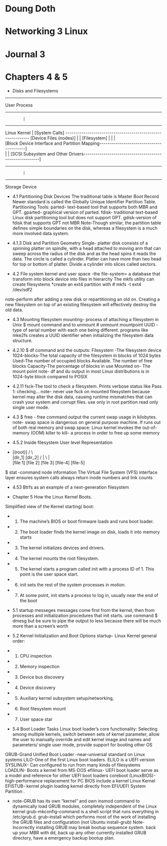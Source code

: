 # Doung Doth
# Networking 3 Linux
# Journal 3

# Chapters 4 & 5

* Disks and Filesystems
____________________________________________________________________________________
User Process
_____________________________________________________________________________________
			|
_____________________________________________________________________________________	
Linux Kernel		|
[System Calls] ------------------------------------------------------------ [Device Files (nodes)]
			|								|
		[Filesystem]								|
			|								|	
		[Block Device Interface and Partition Mapping-----------------------------------------]		
			|								|
		[SCSI Subsystem and Other Drivers--------------------------------------------------------]
_____________________________________________________________________________________
			|
_____________________________________________________________________________________
Storage Device

* 4.1 Partitioning Disk Devices 
The traditional table is Master Boot Record Newer standard is called the Globally Unique Identifier Partition Table. 
Partitioning Tools:
parted- text-based tool that supports both MBR and GPT.
gparted- graphical version of parted. 
fdisk- traditional text-based Linux disk partitioning tool but does not support GPT.
gdisk-version of fdisk that supports GPT not MBR
Note-Though similar, the partition table defines simple boundaries on the disk, whereas a filesystem is a much more involved data system.

* 4.1.3 Disk and Partition Geometry
Single- platter disk consists of a spinning platter on spindle, with a head attached to moving arm that can sweep across the radius of the disk and as the head spins it reads the data. The circle is called a cylinder. Platter can have more than two head for top or bottom of platter. Divide a cylinder into slices called sectors.

* 4.2 File system
kernel and user space -the file-system= a database that transform into block device into files in hierarchy
The mkfs utility can create filesystems *create an ext4 partition with # mkfs -t ext4 /dev/sdf2

note-perform after adding a new disk or repartitioning an old on. Creating a new filesystem on top of an existing filesystem will effectively destroy the old data. 
* 4.3 Mounting filesystem
mounting- process of attaching a filesystem in Unix  $ mount command and to unmount # unmount mountpoint
UUID - type of serial number with each one being different. programs like mke2fs creates a UUID identifier when initializing the filesystem data structure.

* 4.2.10
$ df command and the outputs:
Filesystem -The filesystem device 
1024-blocks-The total capacity of the filesystem in blocks of 1024 bytes 
Used-The number of occupied blocks  Available. The number of free blocks 
Capacity-The percentage of blocks in use
 Mounted on- The mount point
note- df and du output in most Linux distributions is in 1024-byte block compared to POSIX

* 4.2.11 
fsck-The tool to check a filesystem. Prints verbose status like Pass 1: checking…
note-  never use fsck on mounted filesystem because  kernel may alter the disk data, causing runtime mismatches that can crash your system and corrupt files. use only in root partition read only single user mode.
* 4.3
$ free - free command output  the current swap usage in kilobytes.
note- swap space is dangerous on  general purpose machine. If runs out of both real memory and swap space:
Linux kernel invokes the out-of-memory (OOM) killer to kill- a process in order to free up some memory


* 4.5.2 Inside filesystem
User level Representation
* [(root)]
         /		           \			
 [dir_1]			[dir_2]
/      |	\			     |        \
[file 1] [file 2] [file 3]			[file-4]	   [file-5]

$  stat -command node information
The Virtual File System (VFS) interface layer ensures system calls always return inode numbers and link counts


* 4.53 Btrfs as an example of a next-generation filesystem



* Chapter 5 How the Linux Kernel Boots.

Simplified view of the Kernel starting/ boot:
 * 1. The machine’s BIOS or boot firmware loads and runs boot loader.
 * 2. The boot loader finds the kernel image on disk, loads it into memory starts
  * 3. The kernel initializes devices and drivers.
  * 4. The kernel mounts the root filesystem. 
 * 5. The kernel starts a program called init with a process ID of 1. This point is the user space start. 
 * 6. init sets the rest of the system processes in motion. 
 * 7. At some point, init starts a process to log in, usually near the end of the boot


* 5.1 startup messeges
messages come first from the kernel,  then from processes and initialization procedures that init starts.
use command $ dmesg but be sure to pipe the output to less because there will be much more than a screen’s worth
 * 5.2 Kernel Initialization and Boot Options 
startup- Linux Kernel general order:
 * 1. CPU inspection 
 * 2. Memory inspection 
 * 3. Device bus discovery 
 * 4. Device discovery
 * 5. Auxiliary kernel subsystem setup/networking, 
 * 6. Root filesystem mount 
 * 7. User space star


 * 5.4 Boot Loader Tasks
 Linux boot loader’s core functionality: 
Selecting among multiple kernels, switch between sets of kernel parameter, allow the user to manually override and edit kernel image and names and parameters/ single user mode, provide support for booting other OS

GRUB-Grand Unified Boot Loader -near-universal standard on Linux systems 
LILO-One of the first Linux boot loaders. ELILO is a UEFI version
SYSLINUX- Can configured to run from many kinds of filesystems 
LOADLIN- Boots a kernel from MS-DOS
efilinux- UEFI boot loader serve as a model and reference for other UEFI boot loaders
coreboot (LinuxBIOS)- high-performance replacement for PC BIOS include a kernel 
Linux Kernel EFISTUB- kernel plugin loading  kernel directly from  EFI/UEFI System Partition .

 * note-GRUB has its own “kernel” and own insmod command to dynamically load GRUB modules, completely independent of the Linux kernel
 grub-mkconfig-command is a shell script that runs everything in /etc/grub.d.
 grub-install which performs most of the work of installing the GRUB files and configuration (not Ubuntu install-grub)
Note-Incorrectly installing GRUB may break  bootup sequence system. back up your MBR with dd, back up any other currently installed GRUB directory, have a emergency backup bootup plan.
